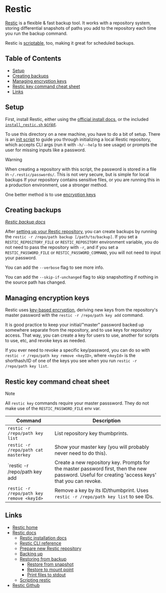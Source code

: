 # Restic <!-- omit in toc -->

[Restic](https://restic.net) is a flexible & fast backup tool. It works with a repository system, storing differential snapshots of paths you add to the repository each time you run the backup command.

Restic is [scriptable](https://restic.readthedocs.io/en/latest/075_scripting.html), too, making it great for scheduled backups.

## Table of Contents <!-- omit in toc -->

- [Setup](#setup)
- [Creating backups](#creating-backups)
- [Managing encryption keys](#managing-encryption-keys)
- [Restic key command cheat sheet](#restic-key-command-cheat-sheet)
- [Links](#links)

## Setup

First, install Restic, either using the [official install docs](https://restic.readthedocs.io/en/latest/020_installation.html), or the included [`install_restic.sh` script](./scripts/executable_install_restic.sh).

To use this directory on a new machine, you have to do a bit of setup. There is an [init script](./scripts/executable_restic_init_local.sh) to guide you through initializing a local Restic repository, which accepts CLI args (run it with `-h/--help` to see usage) or prompts the user for missing inputs like a password.

> [!WARNING]
>
> When creating a repository with this script, the password is stored in a file in `~/.restic/passwords/`. This is not very secure, but is simple for local backups If your repository contains sensitive files, or you are running this in a production environment, use a stronger method.
>
> One better method is to use [encryption keys](#managing-encryption-keys)

## Creating backups

*[Restic backup docs](https://restic.readthedocs.io/en/stable/040_backup.html)*

After [setting up your Restic repository](#setup), you can create backups by running the `restic -r /repo/path backup [/path/to/backup]`. If you set a `RESTIC_REPOSITORY_FILE` or `RESTIC_REPOSITORY` environment variable, you do not need to pass the repository with `-r`, and if you set a `RESTIC_PASSWORD_FILE` or `RESTIC_PASSWORD_COMMAND`, you will not need to input your password.

You can add the `--verbose` flag to see more info.

You can add the `--skip-if-unchanged` flag to skip snapshotting if nothing in the source path has changed.

## Managing encryption keys

Restic uses [key-based encryption](https://restic.readthedocs.io/en/latest/070_encryption.html#manage-repository-keys), deriving new keys from the repository's master password with the `restic -r /repo/path key add` command.

It is good practice to keep your initial/"master" password backed up somewhere separate from the repository, and to use keys for repository access. That way, you can create a key for users to use, another for scripts to use, etc, and revoke keys as needed.

If you ever need to revoke a specific key/password, you can do so with `restic -r /repo/path key remove <keyID>`, where `<keyId>` is the shorthash/ID of one of the keys you see when you run `restic -r /repo/path key list`.

## Restic key command cheat sheet

> [!NOTE]
> All `restic key` commands require your master passsword. They do not make use of the `RESTIC_PASSWORD_FILE` env var.

| Command                                   | Description                                                                                                                                       |
| ----------------------------------------- | ------------------------------------------------------------------------------------------------------------------------------------------------- |
| `restic -r /repo/path key list`           | List repository key thumbprints.                                                                                                                  |
| `restic -r /repo/path cat masterkey`      | Show your master key (you will probably never need to do this).                                                                                   |
| `restic -r /repo/path key add             | Create a new repository key. Prompts for the master password first, then the new password. Useful for creating 'access keys' that you can revoke. |
| `restic -r /repo/path key remove <keyId>` | Remove a key by its ID/thumbprint. Uses `restic -r /repo/path key list` to see IDs.                                                               |

## Links

- [Restic home](https://restic.net)
- [Restic docs](https://restic.readthedocs.io)
  - [Restic installation docs](https://restic.readthedocs.io/en/latest/020_installation.html)
  - [Restic CLI reference](https://restic.readthedocs.io/en/latest/manual_rest.html)
  - [Prepare new Restic repository](https://restic.readthedocs.io/en/latest/030_preparing_a_new_repo.html)
  - [Backing up](https://restic.readthedocs.io/en/latest/040_backup.html)
  - [Restoring from backup](https://restic.readthedocs.io/en/latest/050_restore.html)
    - [Restore from snapshot](https://restic.readthedocs.io/en/latest/050_restore.html#restoring-from-a-snapshot)
    - [Restore to mount point](https://restic.readthedocs.io/en/latest/050_restore.html#restore-using-mount)
    - [Print files to stdout](https://restic.readthedocs.io/en/latest/050_restore.html#printing-files-to-stdout)
  - [Scripting restic](https://restic.readthedocs.io/en/latest/075_scripting.html)
- [Restic Github](https://github.com/restic/restic)

